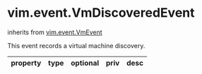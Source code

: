 vim.event.VmDiscoveredEvent
===========================
inherits from [vim.event.VmEvent](docs/vim.event.VmEvent.md)


This event records a virtual machine discovery.

| property | type | optional | priv | desc |
|:---------|:-----|:---------|:-----|:-----|


